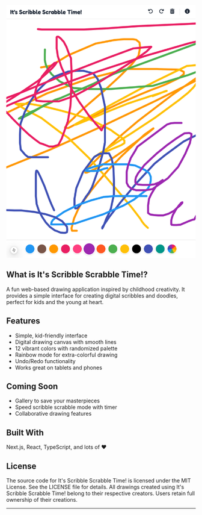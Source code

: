 ![It's Scribble Scrabble Time! Screenshot](/.github/assets/screenshot.png)

## What is It's Scribble Scrabble Time!?
A fun web-based drawing application inspired by childhood creativity. It provides a simple interface for creating digital scribbles and doodles, perfect for kids and the young at heart.

## Features
- Simple, kid-friendly interface 
- Digital drawing canvas with smooth lines 
- 12 vibrant colors with randomized palette 
- Rainbow mode for extra-colorful drawing 
- Undo/Redo functionality 
- Works great on tablets and phones 

## Coming Soon
- Gallery to save your masterpieces
- Speed scribble scrabble mode with timer
- Collaborative drawing features

## Built With
Next.js, React, TypeScript, and lots of ❤️

## License
The source code for It's Scribble Scrabble Time! is licensed under the MIT License. See the LICENSE file for details. All drawings created using It's Scribble Scrabble Time! belong to their respective creators. Users retain full ownership of their creations.

---
